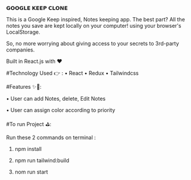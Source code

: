 𝗚𝗢𝗢𝗚𝗟𝗘 𝗞𝗘𝗘𝗣 𝗖𝗟𝗢𝗡𝗘

This is a Google Keep inspired, Notes keeping app. The best part? All the notes you save are kept locally on your computer! using your browser's LocalStorage.

So, no more worrying about giving access to your secrets to 3rd-party companies.

Built in React.js with ❤️

#Technology Used  👉 :  • React • Redux • Tailwindcss 

#Features ✨🎊: 

• User can add Notes, delete, Edit Notes

• User can assign color according to priority

#To run Project ⛳:

Run these 2 commands on terminal :

1. npm install

2. npm run tailwind:build

3. nom run start
